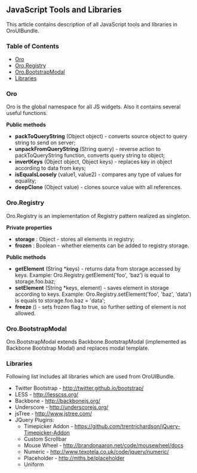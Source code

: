 JavaScript Tools and Libraries
----------------------------

This article contains description of all JavaScript tools and libraries in OroUIBundle.

### Table of Contents

* [Oro](#oro)
* [Oro.Registry](#ororegistry)
* [Oro.BootstrapModal](#orobootstrapmodal)
* [Libraries](#libraries)


### Oro

Oro is the global namespace for all JS widgets. Also it contains several useful functions.

**Public methods**

* **packToQueryString** (Object object) - converts source object to query string to send on server;
* **unpackFromQueryString** (String query) - reverse action to packToQueryString function, converts query string to object;
* **invertKeys** (Object object, Object keys) - replaces key in object according to data from keys;
* **isEqualsLoosely** (value1, value2) - compares any type of values for equality;
* **deepClone** (Object value) - clones source value with all references.


### Oro.Registry

Oro.Registry is an implementation of Registry pattern realized as singleton.

**Private properties**

* **storage** : Object - stores all elements in registry;
* **frozen** : Boolean - whether elements can be added to registry storage.

**Public methods**

* **getElement** (String *keys) - returns data from storage accessed by keys.
Example: Oro.Registry.getElement('foo', 'baz') is equal to storage.foo.baz;
* **setElement** (String *keys, element) - saves element in storage according to keys.
Example: Oro.Registry.setElement('foo', 'baz', 'data') is equals to storage.foo.baz = 'data';
* **freeze** () - sets frozen flag to true, so further setting of element is not allowed.


### Oro.BootstrapModal

Oro.BootstrapModal extends Backbone.BootstrapModal (implemented as Backbone Bootstrap Modal) and replaces modal template.


### Libraries

Following list includes all libraries which are used from OroUIBundle.

* Twitter Bootstrap - http://twitter.github.io/bootstrap/
* LESS - http://lesscss.org/
* Backbone - http://backbonejs.org/
* Underscore - http://underscorejs.org/
* jsTree - http://www.jstree.com/
* JQuery Plugins:
    * Timepicker Addon - https://github.com/trentrichardson/jQuery-Timepicker-Addon
    * Custom Scrollbar
    * Mouse Wheel - http://brandonaaron.net/code/mousewheel/docs
    * Numeric - http://www.texotela.co.uk/code/jquery/numeric/
    * Placeholder - http://mths.be/placeholder
    * Uniform
